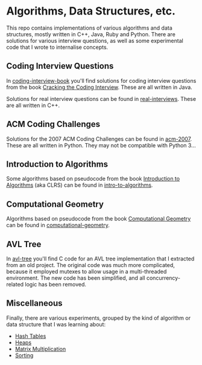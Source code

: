 # Algorithms, Data Structures, etc.

This repo contains implementations of various algorithms and data structures, mostly written in C++, Java, Ruby and Python. There are solutions for various interview questions, as well as some experimental code that I wrote to internalise concepts.

## Coding Interview Questions

In [coding-interview-book](./coding-interview-book) you'll find solutions for coding interview questions from the book [Cracking the Coding Interview](http://www.crackingthecodinginterview.com/). These are all written in Java.

Solutions for real interview questions can be found in [real-interviews](./real-interviews). These are all written in C++.

## ACM Coding Challenges

Solutions for the 2007 ACM Coding Challenges can be found in [acm-2007](./acm-2007). These are all written in Python. They may not be compatible with Python 3...

## Introduction to Algorithms

Some algorithms based on pseudocode from the book [Introduction to Algorithms](https://mitpress.mit.edu/books/introduction-algorithms-third-edition) (aka CLRS) can be found in [intro-to-algorithms](./intro-to-algorithms).

## Computational Geometry

Algorithms based on pseudocode from the book [Computational Geometry](https://www.springer.com/gp/book/9783540779735) can be found in [computational-geometry](./computational-geometry).

## AVL Tree

In [avl-tree](./avl-tree) you'll find C code for an AVL tree implementation that I extracted from an old project. The original code was much more complicated, because it employed mutexes to allow usage in a multi-threaded environment. The new code has been simplified, and all concurrency-related logic has been removed.

## Miscellaneous

Finally, there are various experiments, grouped by the kind of algorithm or data structure that I was learning about:

* [Hash Tables](./hash-tables)
* [Heaps](./heaps)
* [Matrix Multiplication](./matrix-multiplication)
* [Sorting](./sorting)

